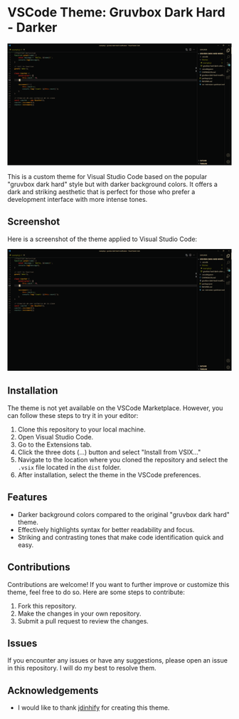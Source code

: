 # VSCode Theme: Gruvbox Dark Hard - Darker

![Gruvbox Dark Hard](screenshot.png)

This is a custom theme for Visual Studio Code based on the popular "gruvbox dark hard" style but with darker background colors. It offers a dark and striking aesthetic that is perfect for those who prefer a development interface with more intense tones.

## Screenshot

Here is a screenshot of the theme applied to Visual Studio Code:

![Screenshot](screenshot.png)

## Installation

The theme is not yet available on the VSCode Marketplace. However, you can follow these steps to try it in your editor:

1. Clone this repository to your local machine.
2. Open Visual Studio Code.
3. Go to the Extensions tab.
4. Click the three dots (...) button and select "Install from VSIX..."
5. Navigate to the location where you cloned the repository and select the `.vsix` file located in the `dist` folder.
6. After installation, select the theme in the VSCode preferences.

## Features

- Darker background colors compared to the original "gruvbox dark hard" theme.
- Effectively highlights syntax for better readability and focus.
- Striking and contrasting tones that make code identification quick and easy.

## Contributions

Contributions are welcome! If you want to further improve or customize this theme, feel free to do so. Here are some steps to contribute:

1. Fork this repository.
2. Make the changes in your own repository.
3. Submit a pull request to review the changes.

## Issues

If you encounter any issues or have any suggestions, please open an issue in this repository. I will do my best to resolve them.

## Acknowledgements

- I would like to thank [jdinhify](https://github.com/jdinhify) for creating this theme.
